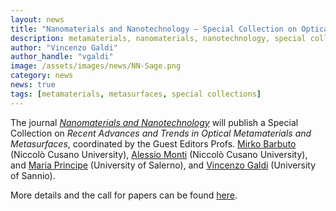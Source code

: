 ```yaml
---
layout: news
title: "Nanomaterials and Nanotechnology – Special Collection on Optical Metamaterials and Metasurfaces"
description: metamaterials, nanomaterials, nanotechnology, special collection
author: "Vincenzo Galdi"
author_handle: "vgaldi"
image: /assets/images/news/NN-Sage.png
category: news
news: true
tags: [metamaterials, metasurfaces, special collections]
---
```


The journal [*Nanomaterials and Nanotechnology*] will publish a 
Special Collection on *Recent Advances and Trends in Optical Metamaterials and Metasurfaces*, coordinated by the Guest Editors 
Profs. [Mirko Barbuto] (Niccolò Cusano University), [Alessio Monti] (Niccolò Cusano University), and 
[Maria Principe] (University of Salerno), and [Vincenzo Galdi]  (University of Sannio).
 
More details and the call for papers can be found [here].

[*Nanomaterials and Nanotechnology*]: http://journals.sagepub.com/home/nax
[here]: http://journals.sagepub.com/page/nax/special-collections/call-for-papers/optical-metamaterials-and-metasurfaces
[Vincenzo Galdi]: /team/vincenzo-galdi
[Alessio Monti]: https://www.researchgate.net/profile/Alessio_Monti
[Mirko Barbuto]: https://www.researchgate.net/profile/Mirko_Barbuto
[Maria Principe]: https://scholar.google.it/citations?user=FsG8urQAAAAJ&hl=it

